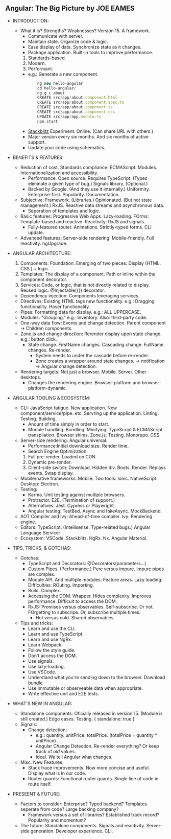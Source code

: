 ## Angular: The Big Picture by JOE EAMES

- INTRODUCTION:
    - What it is? Strengths? Weaknesses? Version 15. A framework.
        - Communicate with server.
        - Maintain state. Organize code & logic.
        - Ease display of data. Synchronize state as it changes.
        - Package application. Built-in tools to improve performance.
        1. Standards-based.
        2. Modern.
        3. Performant.
        - e.g.: Generate a new component.
            ```javascript
                ng new hello-angular
                cd hello-angular/
                ng g c about
                CREATE src/app/about.component.html
                CREATE src/app/about.component.spec.ts
                CREATE src/app/about.component.ts
                CREATE src/app/about.component.css
                UPDATE src/app/app.module.ts
                npm start
            ```
        - [Stackblitz](https://stackblitz.com/) Experiment. Online. (Can share URL with others.)
        - Major version every six months. And six months of active support.
        - Update your code using schematics.

- BENEFITS & FEATURES:
    - Reduction of cost. Standards compliance: ECMAScript. Modules. Internationalization and accessibility.
        - Performance. Open source. Requires TypeScript. (Types eliminate a given type of bug.) Signals library. (Optional.)
        - Backed by Google. (And they use it internally.) Uniformity. Enterprise-first. Popularity. Documentation.
    - Subjective: Framework. (Libraries.) Opinionated. (But not state management.) RxJS. Reactive data streams and asynchronous data.
        - Seperation of templates and logic.
    - Basic features: Progressive Web Apps. Lazy-loading. FOrms: Template-based and reactive. Reactivity: RxJS and signals.
        - Fully-featured router. Animations. Strictly-typed forms. CLI update.
    - Advanced features: Server-side rendering. Mobile-friendly. Full reactivity. ngUpgrade.

- ANGULAR ARCHITECTURE:
    1. Components: Foundation. Emerging of two pieces: Display (HTML. CSS.) + logic.
    2. Templates: The display of a component. Path or inline within the component decorator.
    3. Services: Code, or logic, that is not directly related to display. Reused logic. @Injectable({}) decorator.
    - Dependency injection: Components leveraging services.
    - Directives: Existing HTML tags new functionality. e.g.: Dragging functionality. Hover functionality.
    - Pipes: Formatting data for display. e.g.: ALL UPPERCASE.
    - Modules: "Grouping." e.g.: Inventory. Also: third-party code.
    - One-way data flow: Events and change detection. Parent component -> Children components.
    - Zone.js and change direction: Rerender display upon state change. e.g.: button click.
        - State change. FirstName changes. Cascading change. FullName changes. Re-render. 
            - System needs to under the cascade before re-render.
            - Zone creates a wrapper around state changes. -> notification -> Angular change detection.
    - Rendering targets: Not just a browser. Mobile. Server. Other desktops.
        - Changes the rendering engine. Browser-platform and browser-platform-dynamic.

- ANGULAR TOOLING & ECOSYSTEM:
    - CLI: JavaScript fatigue. New application. New component/service/pipe. etc. Servring up the application. Linting. Testing. Building.
        - Anount of time simply in order to start.
        - Module handling. Bundling. Minifying. TypeScript & ECMAScript transpilation. Browser shims. Zone.js. Testing. Monorepo. CSS.
    - Server-side rendering: Angular universal. 
        - Performance:Initial download size. Render time.
        - Search Engine Optimization.
        1. Full pre-render. Loaded on CDN
        2. Dynamic pre-render.
        3. Client-side switch: Download. Hidden div. Boots. Render. Replays events. Swap display.
    - Mobile/native frameworks: Mobile: Two tools: Ionic. NativeScript. Desktop: Electron.
    - Testing: 
        - Karma. Unit testing against multiple browsers. 
        - Protractor. E2E. (Termination of support.)
        - Alternatives: Jest. Cypress or Playwright.
        - Angular testing: TestBed. Async and fakeAsync. MockBackend.
    - AOT Compiler and Ivy: Ahead-of-time compiler. Ivy: Rendering engine.
    - Editors: TypeScript. (Intellisense. Type-related bugs.) Angular Language Service:
    - Ecosystem: VSCode. Stackblitz. HgRx. Nx. Angular Material.

- TIPS, TRICKS, & GOTCHAS:
    - Gotchas: 
        - TypeScript and Decorators: @Decorators(parameters...)
        - Custom Pipes. (Performance.) Pure versus impure. Impure pipes are complex.
        - Module API. And multiple modules: Feature areas. Lazy loading. Difficulties: ROuting. Importing.
        - Build. Complex.
        - Accessing the DOM. Wrapper. Hides complexity. Improves performance. Difficult to access the DOM.
        - RxJS: Promises versus observables. Self-subscribe. Or not. FOrgetting to subscripe. Or, subscribe multiple times.
            - Hot versus cold. Shared observables.
    - Tips and tricks:
        - Learn and use the CLI.
        - Learn and use TypeScript.
        - Learn and use NgRx.
        - Learn Webpack.
        - Follow the style guide.
        - Don't access the DOM.
        - Use signals.
        - Use lazy-loading.
        - Use VSCode.
        - Understand what you're sending down to the browser. Download bundle.
        - Use immutable or observeable data when appropriate.
        - Write effective unit and E2E tests.

- WHAT'S NEW IN ANGULAR:
    - Standalone components: Oficially released in version 15. (Module is still created.) Edge cases. Testing. { standalone: true }
    - Signals: 
        - Change detection:
            - e.g.: quantity. unitPrice. totalPrice. (totalPrice = quantity * unitPrice)
            - Angular Change Detection. Re-render everything? Or keep track of *old* values.
            - Ideal. *We* tell Angular what changes.
    - Misc. New Features: 
        - Stack trace improvements. Now more concise and useful. Display what is in our code.
        - Router guards: Functional router guards. Single line of code in route itself.

- PRESEENT & FUTURE:
    - Factors to consider: Enterprise? Typed backend? Templates seperate from code? Large backing company? 
        - Framework versus a set of libraries? Established track record? Popularity and momentum?
    - The future: Standalone components. Signals and reactivity. Server-side generation. Developer experience. CLI.
